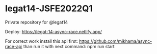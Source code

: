 # legat14-JSFE2022Q1
Private repository for @legat14

Deploy: https://legat-14-async-race.netlify.app/

For correct work install this api first: https://github.com/mikhama/async-race-api
than run it with next command: npm run start
